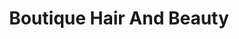 ---
title: "Boutique Hair And Beauty"
url: /kingston-upon-hull/boutique-hair-and-beauty/
shop: Friseur
---